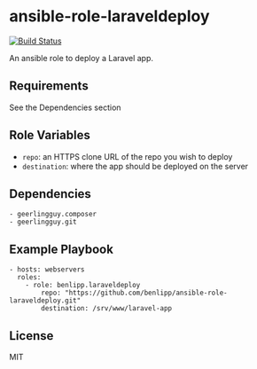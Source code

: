 ansible-role-laraveldeploy
=========
[![Build Status](https://travis-ci.org/benlipp/ansible-role-laraveldeploy.svg?branch=master)](https://travis-ci.org/benlipp/ansible-role-laraveldeploy)


An ansible role to deploy a Laravel app.

Requirements
------------

See the Dependencies section

Role Variables
--------------

- `repo`: an HTTPS clone URL of the repo you wish to deploy
- `destination`: where the app should be deployed on the server

Dependencies
------------
    - geerlingguy.composer
    - geerlingguy.git

Example Playbook
----------------

    - hosts: webservers
      roles:
        - role: benlipp.laraveldeploy
            repo: "https://github.com/benlipp/ansible-role-laraveldeploy.git"
            destination: /srv/www/laravel-app

License
-------

MIT
